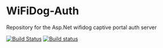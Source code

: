 # WiFiDog-Auth
Repository for the Asp.Net wifidog captive portal auth server

[![Build Status](https://travis-ci.org/openauth/Wifidog-Auth.svg?branch=master)](https://travis-ci.org/openauth/Wifidog-Auth)
[![Build status](https://ci.appveyor.com/api/projects/status/1ku1ttvuwokuw9rn?svg=true)](https://ci.appveyor.com/project/openauth/wifidog-auth)
